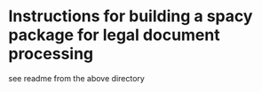 # Instructions for building a spacy package for legal document processing

see readme from the above directory